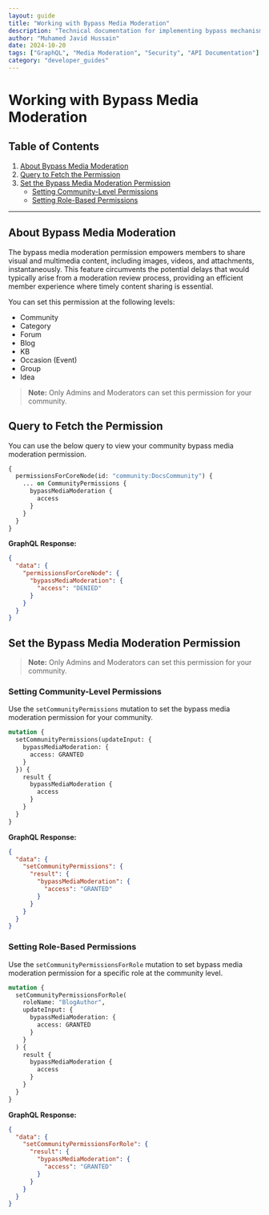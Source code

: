 ```yaml
---
layout: guide
title: "Working with Bypass Media Moderation"
description: "Technical documentation for implementing bypass mechanisms in GraphQL-based media moderation systems, including security considerations and implementation patterns."
author: "Muhamed Javid Hussain"
date: 2024-10-20
tags: ["GraphQL", "Media Moderation", "Security", "API Documentation"]
category: "developer_guides"
---
```

# Working with Bypass Media Moderation

## Table of Contents

1. [About Bypass Media Moderation](#about-bypass-media-moderation)
2. [Query to Fetch the Permission](#query-to-fetch-the-permission)
3. [Set the Bypass Media Moderation Permission](#set-the-bypass-media-moderation-permission)
   - [Setting Community-Level Permissions](#setting-community-level-permissions)
   - [Setting Role-Based Permissions](#setting-role-based-permissions)

---

## About Bypass Media Moderation

The bypass media moderation permission empowers members to share visual and multimedia content, including images, videos, and attachments, instantaneously. This feature circumvents the potential delays that would typically arise from a moderation review process, providing an efficient member experience where timely content sharing is essential.

You can set this permission at the following levels:

- Community
- Category
- Forum
- Blog
- KB
- Occasion (Event)
- Group
- Idea

> **Note:** Only Admins and Moderators can set this permission for your community.

## Query to Fetch the Permission

You can use the below query to view your community bypass media moderation permission.

```graphql
{
  permissionsForCoreNode(id: "community:DocsCommunity") {
    ... on CommunityPermissions {
      bypassMediaModeration {
        access
      }
    }
  }
}
```

**GraphQL Response:**

```json
{
  "data": {
    "permissionsForCoreNode": {
      "bypassMediaModeration": {
        "access": "DENIED"
      }
    }
  }
}
```

## Set the Bypass Media Moderation Permission

> **Note:** Only Admins and Moderators can set this permission for your community.

### Setting Community-Level Permissions

Use the `setCommunityPermissions` mutation to set the bypass media moderation permission for your community.

```graphql
mutation {
  setCommunityPermissions(updateInput: {
    bypassMediaModeration: {
      access: GRANTED
    }
  }) {
    result {
      bypassMediaModeration {
        access
      }
    }
  }
}
```

**GraphQL Response:**

```json
{
  "data": {
    "setCommunityPermissions": {
      "result": {
        "bypassMediaModeration": {
          "access": "GRANTED"
        }
      }
    }
  }
}
```

### Setting Role-Based Permissions

Use the `setCommunityPermissionsForRole` mutation to set bypass media moderation permission for a specific role at the community level.

```graphql
mutation {
  setCommunityPermissionsForRole(
    roleName: "BlogAuthor",
    updateInput: {
      bypassMediaModeration: {
        access: GRANTED
      }
    }
  ) {
    result {
      bypassMediaModeration {
        access
      }
    }
  }
}
```

**GraphQL Response:**

```json
{
  "data": {
    "setCommunityPermissionsForRole": {
      "result": {
        "bypassMediaModeration": {
          "access": "GRANTED"
        }
      }
    }
  }
}
```

